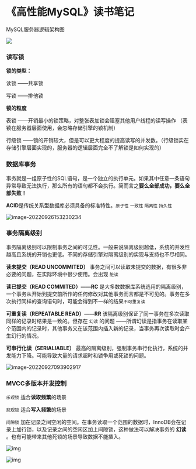 # 《高性能MySQL》读书笔记

MySQL服务器逻辑架构图

![](C:\Users\yanyh\AppData\Roaming\Typora\typora-user-images\image-20220926094022211.png)	

### 读写锁

**锁的类型：**

读锁 ——共享锁

写锁 ——排他锁

**锁的粒度**

表锁 ——开销最小的锁策略，对整张表加锁会阻塞其他用户线程的读写操作 （表锁在服务器层面使用，会忽略存储引擎的锁机制）

行级锁 ——锁的开销较大，但是可以更大程度的提高读写的并发数。（行级锁实在存储引擎层面实现的，服务器的逻辑层面完全不了解锁是如何实现的）



### 数据库事务

事务就是一组原子性的SQL语句，是一个独立的执行单元。如果其中任意一条语句异常导致无法执行，那么所有的语句都不会执行。简而言之**要么全部成功，要么全部失败！**



**ACID**是传统关系型数据库必须具备的标准特性。`原子性` `一致性` `隔离性` `持久性`

![image-20220926153230234](C:\Users\yanyh\AppData\Roaming\Typora\typora-user-images\image-20220926153230234.png)



### 事务隔离级别

事务隔离级别可以限制事务之间的可见性。一般来说隔离级别越低，系统的并发性越高且系统的开销也更低。不同的存储引擎对隔离级别的实现与支持也不尽相同。

**读未提交（READ UNCOMMITED）** 事务之间可以读取未提交的数据，有很多非必要的问题，在实际环境中很少使用。会出现 `脏读`

**读已提交（READ COMMITED）——RC** 是大多数数据库系统选用的隔离级别，一个事务从开始到提交前所作的任何修改对其他事务而言都是不可见的。事务在多次执行同样的查询语句时，可能会得到不一样的结果`不可重复读` 

**可重复读（REPEATABLE READ）——RR** 该隔离级别保证了同一事务在多次读取同样的记录时结果是一致的。但存在 `幻读` 的问题 ——所谓幻读是指事务在读取某个范围内的记录时，其他事务又在该范围内插入新的记录，当事务再次读取时会产生幻行的情况。

**可串行化读（SERIALIABLE）** 最高的隔离级别，强制事务串行化执行，系统的并发能力下降。可能导致大量的请求超时和锁争用或死锁的问题。

![image-20220927093902917](C:\Users\yanyh\AppData\Roaming\Typora\typora-user-images\image-20220927093902917.png)



### MVCC多版本并发控制

`乐观锁` 适合**读取频繁**的场景

`悲观锁` 适合**写入频繁**的场景



`间隙锁` 加在记录之间空闲的空间。在事务读取一个范围的数据时，InnoDB会在记录上加行锁，以及记录之间的空闲区加上间隙锁，这种做法可以解决事务的 **幻读** 。也有可能带来其他死锁的场景导致数据不能插入。

![img](https://ask.qcloudimg.com/developer-images/article-audit/8436237/0kk0okio7a.png?imageView2/2/w/1620)



![img](https://ask.qcloudimg.com/developer-images/article-audit/8436237/cwf0qi3zpr.png?imageView2/2/w/1620)

